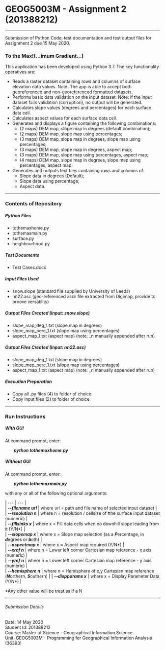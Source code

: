 # GEOG5003M - Assignment 2 (201388212)
---
Submission of Python Code, test documentation and test output files for Assignment 2 due 15 May 2020.  

### To the Max!(...imum Gradient...)

This application has been developed using Python 3.7.  The key functionality operatives are:
* Reads a raster dataset containing rows and columns of surface elevation data values.
	Note: The app is able to accept both georeferenced and non-georeferenced formatted datasets.
* Performs basic data validation on the input dataset.
	Note: if the input dataset fails validation (corruption), no output will be generated.
* Calculates slope values (degrees and percentages) for each surface data cell.
* Calculates aspect values for each surface data cell.
* Generates and displays a figure containing the following combinations:
	* (2 maps) DEM map, slope map in degrees (default combination);
	* (2 maps) DEM map, slope map using percentages;
	* (3 maps) DEM map, slope map in degrees, slope map using percentages;
	* (3 maps) DEM map, slope map in degrees, aspect map;
	* (3 maps) DEM map, slope map using percentages, aspect map;
	* (4 maps) DEM map, slope map in degrees, slope map using percentages, aspect map.
* Generates and outputs text files containing rows and columns of:
	* Slope data in degrees (Default);
	* Slope data using percentage;
	* Aspect data.


---
### Contents of Repository

##### Python Files
* tothemaxhome.py  
* tothemaxmain.py  
* surface.py  
* neighbourhood.py
  
##### Test Documents
* Test Cases.docx  

##### Input Files Used 
* snow.slope (standard file supplied by University of Leeds)  
* nn22.asc (geo-referenced ascii file extracted from Digimap, provide to proove versatility)

##### Output Files Created (Input: snow.slope)
* slope_map_deg_1.txt  (slope map in degrees)  
* slope_map_perc_1.txt (slope map using percentages)
* aspect_map_1.txt     (aspect map)
(note: _n manually appended after run)

##### Output Files Created (Input: nn22.asc)
* slope_map_deg_1.txt  (slope map in degrees)  
* slope_map_perc_1.txt (slope map using percentages)
* aspect_map_1.txt     (aspect map)
(note: _n manually appended after run)

##### Execution Preparation
* Copy all .py files (4) to folder of choice.
* Copy input files (2) to folder of choice.


---
### Run Instructions

##### With GUI
At command prompt, enter:

&emsp;&emsp;***python tothemaxhome.py***  


##### Without GUI
At command prompt, enter:

&emsp;&emsp;***python tothemaxmain.py***  

with any or all of the following optional arguments:  

| --- | --- |  
| ***&#x2010;&#x2010;filename url*** | where url = path and file name of selected input dataset |  
| ***&#x2010;&#x2010;resolution n*** | where n = resolution / cellsize of tthe surface input dataset (numeric) |  
| ***&#x2010;&#x2010;fillsinks  x*** | where x = Fill data cells when no downhill slope leading from it (Y/N*) |  
| ***&#x2010;&#x2010;slopemap x*** | where x = Slope map selection (as a ***P***ercentage, in ***d***egrees or ***b***oth) |  
| ***&#x2010;&#x2010;aspectmap x*** | where x = Aspect map required (Y/N*) |  
| ***&#x2010;&#x2010;xref n*** | where n = Lower left corner Cartesian map reference - x axis (numeric) |  
| ***&#x2010;&#x2010;yref n*** | where n = Lower left corner Cartesian map reference - y axis (numeric) |  
| ***&#x2010;&#x2010;hemisphere n*** | where n = Hemisphere of x,y Cartesian map reference (***N***orthern, ***S***outhern) | 
| ***&#x2010;&#x2010;dispparams x*** | where x = Display Parameter Data (Y/N*) |  

*Any other value will be treat as if a N


---
###### Submission Details 
Date: 14 May 2020  
Student Id: 201388212  
Course: Master of Science - Geographical Information Science  
Unit: GEOG5003M - Programming for Geographical Information Analysis (36393)  
